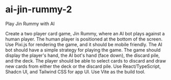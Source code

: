 # ai-jin-rummy-2
Play Jin Rummy with AI



Create a two player card game, Jin Rummy, where an AI bot plays against a human player. The human player is positioned at the bottom of the screen. Use Pixi.js for rendering the game, and it should be mobile friendly. The AI bot should have a simple strategy for playing the game. The game should display the player's hand, the AI bot's hand (face down), the discard pile, and the deck. The player should be able to select cards to discard and draw new cards from either the deck or the discard pile. Use React/TypeScript, Shadcn UI, and Tailwind CSS for app UI. Use Vite as the build tool.


